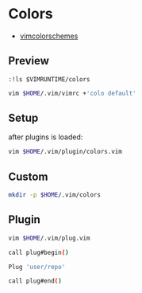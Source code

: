 # Colors

- [vimcolorschemes](https://vimcolorschemes.com)

## Preview

```vim
:!ls $VIMRUNTIME/colors
```

```bash
vim $HOME/.vim/vimrc +'colo default'
```

## Setup

after plugins is loaded:

```bash
vim $HOME/.vim/plugin/colors.vim
```

## Custom

```bash
mkdir -p $HOME/.vim/colors
```

## Plugin

```bash
vim $HOME/.vim/plug.vim
```

```bash
call plug#begin()

Plug 'user/repo'

call plug#end()
```

